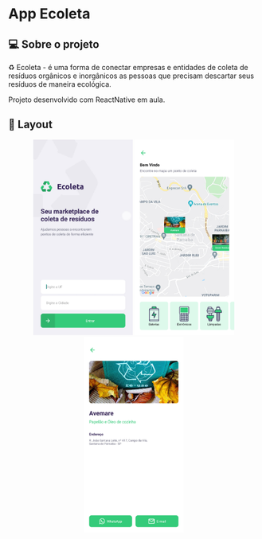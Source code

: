 # App Ecoleta
## 💻  Sobre o projeto

♻️  Ecoleta - é uma forma de conectar empresas e entidades de coleta de resíduos orgânicos e inorgânicos as pessoas que precisam descartar seus resíduos de maneira ecológica.

Projeto desenvolvido com ReactNative em aula.

## 🎨  Layout
<p align="center">
<img src="assets/home.jpg" alt="Home" width="200px"/> <img src="assets/points.jpg" alt="Points" width="200px"/> <img src="assets/details.jpg" alt="Details" width="200px"/>
</p>
